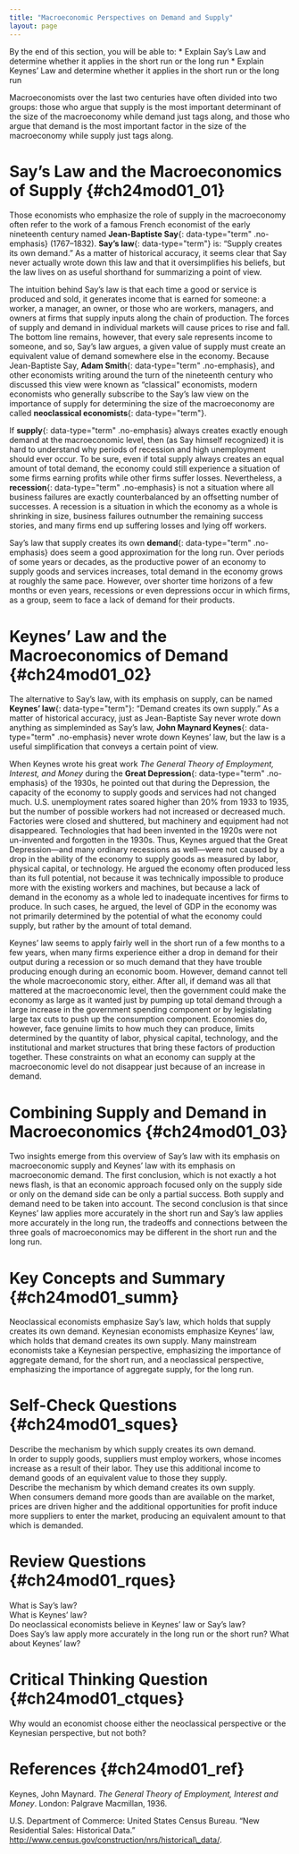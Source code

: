 ```yaml
---
title: "Macroeconomic Perspectives on Demand and Supply"
layout: page
---
```



<div data-type="abstract" markdown="1">
By the end of this section, you will be able to:
* Explain Say’s Law and determine whether it applies in the short run or the long run
* Explain Keynes’ Law and determine whether it applies in the short run or the long run

</div>

Macroeconomists over the last two centuries have often divided into two groups: those who argue that supply is the most important determinant of the size of the macroeconomy while demand just tags along, and those who argue that demand is the most important factor in the size of the macroeconomy while supply just tags along.

# Say’s Law and the Macroeconomics of Supply   {#ch24mod01_01}

Those economists who emphasize the role of supply in the macroeconomy often refer to the work of a famous French economist of the early nineteenth century named **Jean-Baptiste Say**{: data-type="term" .no-emphasis} (1767–1832). **Say’s law**{: data-type="term"} is: “Supply creates its own demand.” As a matter of historical accuracy, it seems clear that Say never actually wrote down this law and that it oversimplifies his beliefs, but the law lives on as useful shorthand for summarizing a point of view.

The intuition behind Say’s law is that each time a good or service is produced and sold, it generates income that is earned for someone: a worker, a manager, an owner, or those who are workers, managers, and owners at firms that supply inputs along the chain of production. The forces of supply and demand in individual markets will cause prices to rise and fall. The bottom line remains, however, that every sale represents income to someone, and so, Say’s law argues, a given value of supply must create an equivalent value of demand somewhere else in the economy. Because Jean-Baptiste Say, **Adam Smith**{: data-type="term" .no-emphasis}, and other economists writing around the turn of the nineteenth century who discussed this view were known as “classical” economists, modern economists who generally subscribe to the Say’s law view on the importance of supply for determining the size of the macroeconomy are called **neoclassical economists**{: data-type="term"}.

If **supply**{: data-type="term" .no-emphasis} always creates exactly enough demand at the macroeconomic level, then (as Say himself recognized) it is hard to understand why periods of recession and high unemployment should ever occur. To be sure, even if total supply always creates an equal amount of total demand, the economy could still experience a situation of some firms earning profits while other firms suffer losses. Nevertheless, a **recession**{: data-type="term" .no-emphasis} is not a situation where all business failures are exactly counterbalanced by an offsetting number of successes. A recession is a situation in which the economy as a whole is shrinking in size, business failures outnumber the remaining success stories, and many firms end up suffering losses and lying off workers.

Say’s law that supply creates its own **demand**{: data-type="term" .no-emphasis} does seem a good approximation for the long run. Over periods of some years or decades, as the productive power of an economy to supply goods and services increases, total demand in the economy grows at roughly the same pace. However, over shorter time horizons of a few months or even years, recessions or even depressions occur in which firms, as a group, seem to face a lack of demand for their products.

# Keynes’ Law and the Macroeconomics of Demand   {#ch24mod01_02}

The alternative to Say’s law, with its emphasis on supply, can be named **Keynes’ law**{: data-type="term"}\: “Demand creates its own supply.” As a matter of historical accuracy, just as Jean-Baptiste Say never wrote down anything as simpleminded as Say’s law, **John Maynard Keynes**{: data-type="term" .no-emphasis} never wrote down Keynes’ law, but the law is a useful simplification that conveys a certain point of view.

When Keynes wrote his great work *The General Theory of Employment, Interest, and Money* during the **Great Depression**{: data-type="term" .no-emphasis} of the 1930s, he pointed out that during the Depression, the capacity of the economy to supply goods and services had not changed much. U.S. unemployment rates soared higher than 20% from 1933 to 1935, but the number of possible workers had not increased or decreased much. Factories were closed and shuttered, but machinery and equipment had not disappeared. Technologies that had been invented in the 1920s were not un-invented and forgotten in the 1930s. Thus, Keynes argued that the Great Depression—and many ordinary recessions as well—were not caused by a drop in the ability of the economy to supply goods as measured by labor, physical capital, or technology. He argued the economy often produced less than its full potential, not because it was technically impossible to produce more with the existing workers and machines, but because a lack of demand in the economy as a whole led to inadequate incentives for firms to produce. In such cases, he argued, the level of GDP in the economy was not primarily determined by the potential of what the economy could supply, but rather by the amount of total demand.

Keynes’ law seems to apply fairly well in the short run of a few months to a few years, when many firms experience either a drop in demand for their output during a recession or so much demand that they have trouble producing enough during an economic boom. However, demand cannot tell the whole macroeconomic story, either. After all, if demand was all that mattered at the macroeconomic level, then the government could make the economy as large as it wanted just by pumping up total demand through a large increase in the government spending component or by legislating large tax cuts to push up the consumption component. Economies do, however, face genuine limits to how much they can produce, limits determined by the quantity of labor, physical capital, technology, and the institutional and market structures that bring these factors of production together. These constraints on what an economy can supply at the macroeconomic level do not disappear just because of an increase in demand.

# Combining Supply and Demand in Macroeconomics   {#ch24mod01_03}

Two insights emerge from this overview of Say’s law with its emphasis on macroeconomic supply and Keynes’ law with its emphasis on macroeconomic demand. The first conclusion, which is not exactly a hot news flash, is that an economic approach focused only on the supply side or only on the demand side can be only a partial success. Both supply and demand need to be taken into account. The second conclusion is that since Keynes’ law applies more accurately in the short run and Say’s law applies more accurately in the long run, the tradeoffs and connections between the three goals of macroeconomics may be different in the short run and the long run.

# Key Concepts and Summary   {#ch24mod01_summ}

Neoclassical economists emphasize Say’s law, which holds that supply creates its own demand. Keynesian economists emphasize Keynes’ law, which holds that demand creates its own supply. Many mainstream economists take a Keynesian perspective, emphasizing the importance of aggregate demand, for the short run, and a neoclassical perspective, emphasizing the importance of aggregate supply, for the long run.

# Self-Check Questions   {#ch24mod01_sques}

<div data-type="exercise" id="ch24mod01_sques01">
<div data-type="problem" id="ch24mod01_squesp01" markdown="1">
Describe the mechanism by which supply creates its own demand.

</div>
<div data-type="solution" id="ch24mod01_sques01s" markdown="1">
In order to supply goods, suppliers must employ workers, whose incomes increase as a result of their labor. They use this additional income to demand goods of an equivalent value to those they supply.

</div>
</div>

<div data-type="exercise" id="ch24mod01_sques02">
<div data-type="problem" id="ch24mod01_squesp02" markdown="1">
Describe the mechanism by which demand creates its own supply.

</div>
<div data-type="solution" id="ch24mod01_sques02s" markdown="1">
When consumers demand more goods than are available on the market, prices are driven higher and the additional opportunities for profit induce more suppliers to enter the market, producing an equivalent amount to that which is demanded.

</div>
</div>

# Review Questions   {#ch24mod01_rques}

<div data-type="exercise" id="ch24mod01_rques02">
<div data-type="problem" id="ch24mod01_rques01p" markdown="1">
What is Say’s law?

</div>
</div>

<div data-type="exercise" id="ch24mod01_rques04">
<div data-type="problem" id="ch24mod01_rques03p" markdown="1">
What is Keynes’ law?

</div>
</div>

<div data-type="exercise" id="ch24mod01_rques05">
<div data-type="problem" id="ch24mod01_rques04p" markdown="1">
Do neoclassical economists believe in Keynes’ law or Say’s law?

</div>
</div>

<div data-type="exercise" id="ch24mod01_rques06">
<div data-type="problem" id="ch24mod01_rques05p" markdown="1">
Does Say’s law apply more accurately in the long run or the short run? What about Keynes’ law?

</div>
</div>

# Critical Thinking Question   {#ch24mod01_ctques}

<div data-type="exercise" id="ch24mod01_ctques01">
<div data-type="problem" id="ch24mod01_ctques01p" markdown="1">
Why would an economist choose either the neoclassical perspective or the Keynesian perspective, but not both?

</div>
</div>

# References   {#ch24mod01_ref}

Keynes, John Maynard. *The General Theory of Employment, Interest and Money*. London: Palgrave Macmillan, 1936.

U.S. Department of Commerce: United States Census Bureau. “New Residential Sales: Historical Data.” http://www.census.gov/construction/nrs/historical\_data/.

